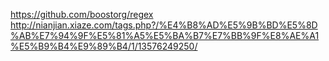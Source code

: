https://github.com/boostorg/regex
http://nianjian.xiaze.com/tags.php?/%E4%B8%AD%E5%9B%BD%E5%8D%AB%E7%94%9F%E5%81%A5%E5%BA%B7%E7%BB%9F%E8%AE%A1%E5%B9%B4%E9%89%B4/1/13576249250/

